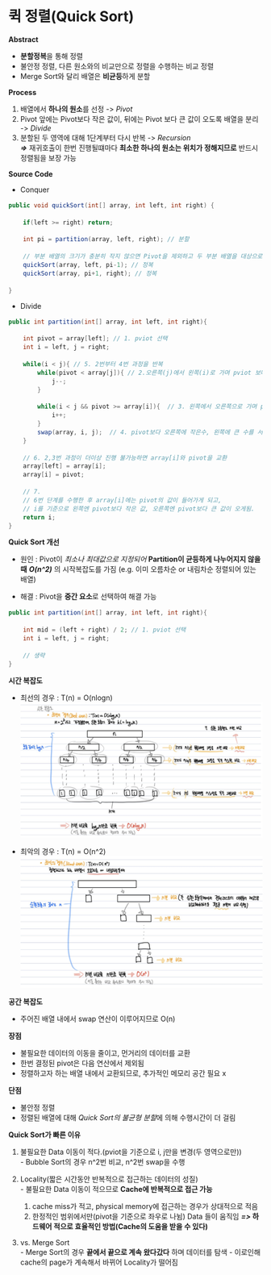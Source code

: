 # 퀵 정렬(Quick Sort)  
**Abstract**
  - **분할정복**을 통해 정렬
  - 불안정 정렬, 다른 원소와의 비교만으로 정렬을 수행하는 비교 정렬
  - Merge Sort와 달리 배열은 **비균등**하게 분할  


**Process**
  1. 배열에서 **하나의 원소**를 선정 -> *Pivot*
  2. Pivot 앞에는 Pivot보다 작은 값이, 뒤에는 Pivot 보다 큰 값이 오도록 배열을 분리 -> *Divide*
  3. 분할된 두 영역에 대해 1단계부터 다시 반복 -> *Recursion*  
      **_=>_** 재귀호출이 한번 진행될떄마다 **최소한 하나의 원소는 위치가 정해지므로** 반드시 정렬됨을 보장 가능  


**Source Code**
  - Conquer
  ```java
  public void quickSort(int[] array, int left, int right) {

      if(left >= right) return;

      int pi = partition(array, left, right); // 분할

      // 부분 배열의 크기가 충분히 작지 않으면 Pivot을 제외하고 두 부분 배열을 대상으로 순환 호출
      quickSort(array, left, pi-1); // 정복
      quickSort(array, pi+1, right); // 정복

  }
  ```
  
  - Divide
  ```java
  public int partition(int[] array, int left, int right){
  
      int pivot = array[left]; // 1. pviot 선택
      int i = left, j = right;
      
      while(i < j){ // 5. 2번부터 4번 과정을 반복
          while(pivot < array[j]){ // 2.오른쪽(j)에서 왼쪽(i)로 가며 pviot 보다 작은 수를 탐색
              j--;
          }
          
          while(i < j && pivot >= array[i]){  // 3. 왼쪽에서 오른쪽으로 가며 pivot 보다 큰 수를 탐색
              i++;
          }
          swap(array, i, j);  // 4. pivot보다 오른쪽에 작은수, 왼쪽에 큰 수를 서로 교환
      }
      
      // 6. 2,3번 과정이 더이상 진행 불가능하면 array[i]와 pivot을 교환
      array[left] = array[i];
      array[i] = pivot;
      
      // 7. 
      // 6번 단계를 수행한 후 array[i]에는 pivot의 값이 들어가게 되고,
      // i를 기준으로 왼쪽엔 pivot보다 작은 값, 오른쪽엔 pivot보다 큰 값이 오게됨.
      return i;
  }
  ```
  

**Quick Sort 개선**
  - 원인 : Pivot이 *최소나 최대값으로 지정되어* **Partition이 균등하게 나누어지지 않을때** **_O(n^2)_** 의 시작복잡도를 가짐
           (e.g. 이미 오름차순 or 내림차순 정렬되어 있는 배열)
           
  - 해결 : Pivot을 **중간 요소**로 선택하여 해결 가능
  ```java
  public int partition(int[] array, int left, int right){
  
      int mid = (left + right) / 2; // 1. pviot 선택
      int i = left, j = right;
      
      // 생략
  }
  ```
 
**시간 복잡도**
  - 최선의 경우 : T(n) = O(nlogn)
  ![시간복잡도](./images/QuickSort_BestTC.jpg)  
  
  - 최악의 경우 : T(n) = O(n^2)
  ![시간복잡도](./images/QuickSort_WorstTC.jpg)
  
**공간 복잡도**
  - 주어진 배열 내에서 swap 연산이 이루어지므로 O(n)

**장점**
  - 불필요한 데이터의 이동을 줄이고, 먼거리의 데이터를 교환
  - 한번 결정된 pivot은 다음 연산에서 제외됨
  - 정렬하고자 하는 배열 내에서 교환되므로, 추가적인 메모리 공간 필요 x

**단점**
  - 불안정 정렬
  - 정렬된 배열에 대해 *Quick Sort의 불균형 분할*에 의해 수행시간이 더 걸림


**Quick Sort가 빠른 이유**
  1. 불필요한 Data 이동이 적다.(pviot을 기준으로 i, j만을 변경(두 영역으로만))  
    - Bubble Sort의 경우 n^2번 비교, n^2번 swap을 수행

  2. Locality(짧은 시간동안 반복적으로 접근하는 데이터의 성질)  
    - 불필요한 Data 이동이 적으므로 **Cache에 반복적으로 접근 가능**
       1. cache miss가 적고, physical memory에 접근하는 경우가 상대적으로 적음
       2. 한정적인 범위에서만(pivot을 기준으로 좌우로 나뉨) Data 들이 움직임
       **_=>_ 하드웨어 적으로 효율적인 방법(Cache의 도움을 받을 수 있다)** 
       
  3. vs. Merge Sort  
    - Merge Sort의 경우 **끝에서 끝으로 계속 왔다갔다** 하며 데이터를 탐색
    - 이로인해 cache의 page가 계속해서 바뀌어 Locality가 떨어짐
     
